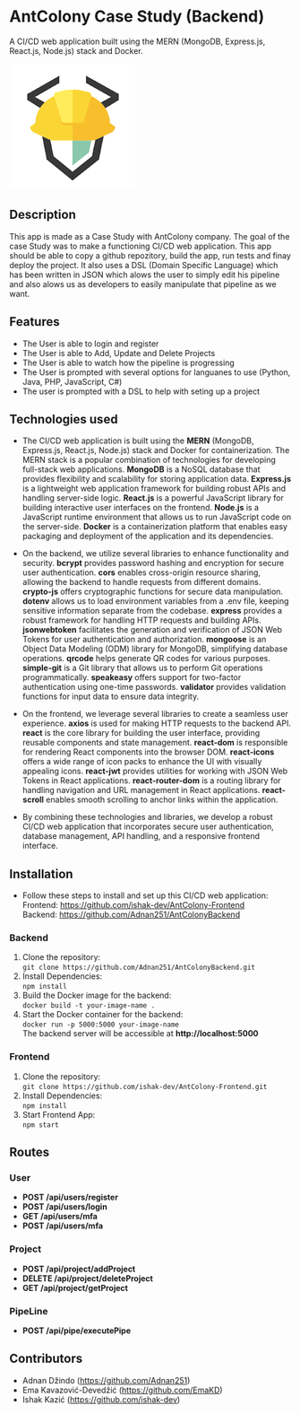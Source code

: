 # AntColony Case Study (Backend)
A CI/CD web application built using the MERN (MongoDB, Express.js, React.js, Node.js) stack and Docker.

![Logo](https://github.com/Adnan251/AntColonyBackend/blob/main/Logo.png)

## Description
This app is made as a Case Study with AntColony company. The goal of the case Study was to make a functioning CI/CD web application. This app should be able to copy a github repozitory, build the app, run tests and finay deploy the project. It also uses a DSL (Domain Specific Language) which has been written in JSON which alows the user to simply edit his pipeline and also alows us as developers to easily manipulate that pipeline as we want.

## Features

* The User is able to login and register
* The User is able to Add, Update and Delete Projects
* The User is able to watch how the pipeline is progressing
* The User is prompted with several options for languanes to use (Python, Java, PHP, JavaScript, C#)
* The user is prompted with a DSL  to help with seting up a project

## Technologies used

* The CI/CD web application is built using the **MERN** (MongoDB, Express.js, React.js, Node.js) stack and Docker for containerization. The MERN stack is a popular combination of technologies for developing full-stack web applications. **MongoDB** is a NoSQL database that provides flexibility and scalability for storing application data. **Express.js** is a lightweight web application framework for building robust APIs and handling server-side logic. **React.js** is a powerful JavaScript library for building interactive user interfaces on the frontend. **Node.js** is a JavaScript runtime environment that allows us to run JavaScript code on the server-side. **Docker** is a containerization platform that enables easy packaging and deployment of the application and its dependencies.

* On the backend, we utilize several libraries to enhance functionality and security. **bcrypt** provides password hashing and encryption for secure user authentication. **cors** enables cross-origin resource sharing, allowing the backend to handle requests from different domains. **crypto-js** offers cryptographic functions for secure data manipulation. **dotenv** allows us to load environment variables from a .env file, keeping sensitive information separate from the codebase. **express** provides a robust framework for handling HTTP requests and building APIs. **jsonwebtoken** facilitates the generation and verification of JSON Web Tokens for user authentication and authorization. **mongoose** is an Object Data Modeling (ODM) library for MongoDB, simplifying database operations. **qrcode** helps generate QR codes for various purposes. **simple-git** is a Git library that allows us to perform Git operations programmatically. **speakeasy** offers support for two-factor authentication using one-time passwords. **validator** provides validation functions for input data to ensure data integrity.

* On the frontend, we leverage several libraries to create a seamless user experience. **axios** is used for making HTTP requests to the backend API. **react** is the core library for building the user interface, providing reusable components and state management. **react-dom** is responsible for rendering React components into the browser DOM. **react-icons** offers a wide range of icon packs to enhance the UI with visually appealing icons. **react-jwt** provides utilities for working with JSON Web Tokens in React applications. **react-router-dom** is a routing library for handling navigation and URL management in React applications. **react-scroll** enables smooth scrolling to anchor links within the application.

* By combining these technologies and libraries, we develop a robust CI/CD web application that incorporates secure user authentication, database management, API handling, and a responsive frontend interface.

## Installation
* Follow these steps to install and set up this CI/CD web application:  
Frontend: https://github.com/ishak-dev/AntColony-Frontend  
Backend: https://github.com/Adnan251/AntColonyBackend
 
### Backend 
1. Clone the repository:  
` git clone https://github.com/Adnan251/AntColonyBackend.git `  
3. Install Dependencies:  
` npm install `  
4. Build the Docker image for the backend:  
` docker build -t your-image-name . `  
5. Start the Docker container for the backend:  
` docker run -p 5000:5000 your-image-name `  
The backend server will be accessible at **http://localhost:5000**  

### Frontend 
1. Clone the repository:  
` git clone https://github.com/ishak-dev/AntColony-Frontend.git `  
2. Install Dependencies:  
` npm install `  
3. Start Frontend App:  
` npm start `

## Routes
### User
* **POST /api/users/register**
* **POST /api/users/login**
* **GET /api/users/mfa**
* **POST /api/users/mfa**

### Project
* **POST /api/project/addProject**
* **DELETE /api/project/deleteProject**
* **GET /api/project/getProject**

### PipeLine
* **POST /api/pipe/executePipe**

## Contributors

* Adnan Džindo (https://github.com/Adnan251)
* Ema Kavazović-Devedžić (https://github.com/EmaKD)
* Ishak Kazić (https://github.com/ishak-dev)

